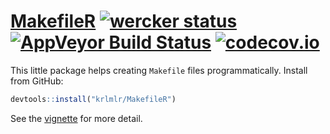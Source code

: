 [MakefileR](http://krlmlr.github.io/MakefileR/) [![wercker status](https://app.wercker.com/status/280c3f12547a0b3fd9d9e812d7fa854f/s/master "wercker status")](https://app.wercker.com/project/bykey/280c3f12547a0b3fd9d9e812d7fa854f) [![AppVeyor Build Status](https://ci.appveyor.com/api/projects/status/github/krlmlr/MakefileR?branch=master)](https://ci.appveyor.com/project/krlmlr/MakefileR) [![codecov.io](https://codecov.io/github/krlmlr/MakefileR/coverage.svg?branch=master)](https://codecov.io/github/krlmlr/MakefileR?branch=master)
=================================================================================================================================================================================================================================================================================================================================================

This little package helps creating `Makefile` files programmatically. Install from GitHub:

``` r
devtools::install("krlmlr/MakefileR")
```

See the [vignette](http://krlmlr.github.io/MakefileR/vignettes/demo.html) for more detail.
